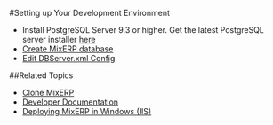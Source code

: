 #Setting up Your Development Environment
<div class="ui divider"></div>

* Install PostgreSQL Server 9.3 or higher. Get the latest PostgreSQL server installer [here](http://www.postgresql.org/download/)
* [Create MixERP database](quickstart/part-1-installing-database.md)
* [Edit DBServer.xml Config](quickstart/part-2-editing-db-configuration-file.md)

##Related Topics
* [Clone MixERP](clone-mixerp.md)
* [Developer Documentation](index.md)
* [Deploying MixERP in Windows (IIS)](../deployment/iis.md)
